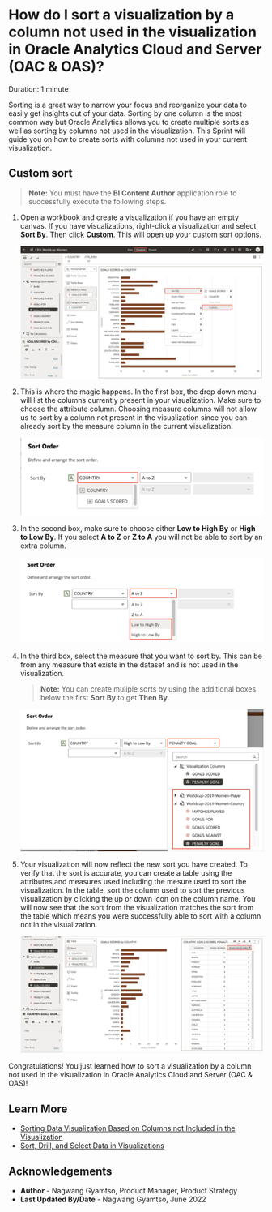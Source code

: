 # How do I sort a visualization by a column not used in the visualization in Oracle Analytics Cloud and Server (OAC & OAS)?

Duration: 1 minute

Sorting is a great way to narrow your focus and reorganize your data to easily get insights out of your data. Sorting by one column is the most common way but Oracle Analytics allows you to create multiple sorts as well as sorting by columns not used in the visualization. This Sprint will guide you on how to create sorts with columns not used in your current visualization.

[](youtube:om00JEvAY2w)

## Custom sort
>**Note:** You must have the **BI Content Author** application role to successfully execute the following steps.

1. Open a workbook and create a visualization if you have an empty canvas. If you have visualizations, right-click a visualization and select **Sort By**. Then click **Custom**. This will open up your custom sort options.

    ![Sort by custom](images/sort-by.png)

2. This is where the magic happens. In the first box, the drop down menu will list the columns currently present in your visualization. Make sure to choose the attribute column. Choosing measure columns will not allow us to sort by a column not present in the visualization since you  can already sort by the measure column in the current visualization.

    ![column one](images/column-one.png)

3. In the second box, make sure to choose either **Low to High By** or **High to Low By**. If you select **A to Z** or **Z to A** you will not be able to sort by an extra column.

    ![column two](images/column-two.png)

4. In the third box, select the measure that you want to sort by. This can be from any measure that exists in the dataset and is not used in the visualization.

    >**Note:** You can create muliple sorts by using the additional boxes below the first **Sort By** to get **Then By**.

    ![column three](images/column-three.png)    

5. Your visualization will now reflect the new sort you have created. To verify that the sort is accurate, you can create a table using the attributes and measures used including the mesure used to sort the visualization. In the table, sort the column used to sort the previous visualization by clicking the up or down icon on the column name. You will now see that the sort from the visualization matches the sort from the table which means you were successfully able to sort with a column not in the visualization.

    ![Verify sort](images/verify-sort.png)

Congratulations! You just learned how to sort a visualization by a column not used in the visualization in Oracle Analytics Cloud and Server (OAC & OAS)!

## Learn More
* [Sorting Data Visualization Based on Columns not Included in the Visualization](https://www.youtube.com/watch?v=i5m1tLIUxIc)
* [Sort, Drill, and Select Data in Visualizations](https://docs.oracle.com/en/cloud/paas/analytics-cloud/acubi/sort-drill-and-select-data-visualizations.html)

## Acknowledgements
* **Author** - Nagwang Gyamtso, Product Manager, Product Strategy
* **Last Updated By/Date** - Nagwang Gyamtso,  June 2022
